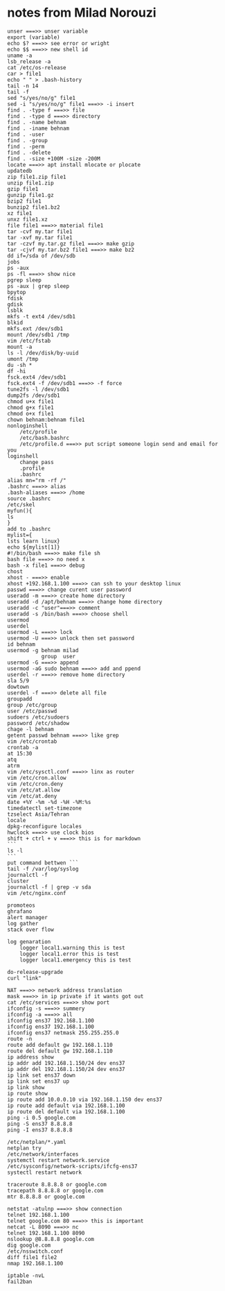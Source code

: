 # notes from Milad Norouzi
	unser ===>> unser variable
	export (variable)
	echo $? ===>> see error or wright
	echo $$ ===>> new shell id
	uname -a
	lsb_release -a
	cat /etc/os-release
	car > file1
	echo " " > .bash-history
	tail -n 14
	tail -f
	sed "s/yes/no/g" file1
	sed -i "s/yes/no/g" file1 ===>> -i insert
	find . -type f ===>> file
	find . -type d ===>> directory
	find . -name behnam
	find . -iname behnam
	find . -user
	find . -group
	find . -perm
	find . -delete
	find . -size +100M -size -200M
	locate ===>> apt install mlocate or plocate
	updatedb
	zip file1.zip file1
	unzip file1.zip
	gzip file1
	gunzip file1.gz
	bzip2 file1
	bunzip2 file1.bz2
	xz file1
	unxz file1.xz
	file file1 ===>> material file1
	tar -cvf my.tar file1
	tar -xvf my.tar file1
	tar -czvf my.tar.gz file1 ===>> make gzip
	tar -cjvf my.tar.bz2 file1 ===>> make bz2
	dd if=/sda of /dev/sdb
	jobs
	ps -aux
	ps -fl ===>> show nice
	pgrep sleep
	ps -aux | grep sleep
	bpytop
	fdisk
	gdisk
	lsblk
	mkfs -t ext4 /dev/sdb1
	blkid
	mkfs.ext /dev/sdb1
	mount /dev/sdb1 /tmp
	vim /etc/fstab
	mount -a
	ls -l /dev/disk/by-uuid
	umont /tmp
	du -sh *
	df -hi
	fsck.ext4 /dev/sdb1
	fsck.ext4 -f /dev/sdb1 ===>> -f force
	tune2fs -l /dev/sdb1
	dump2fs /dev/sdb1
	chmod u+x file1
	chmod g+x file1
	chmod o+x file1
	chown behnam:behnam file1
	nonloginshell
		/etc/profile
		/etc/bash.bashrc
		/etc/profile.d ===>> put script someone login send and email for you
	loginshell
		change pass
		.profile
		.bashrc
	alias mn="rm -rf /"
	.bashrc ===>> alias
	.bash-aliases ===>> /home
	source .bashrc
	/etc/skel
	myfun(){
	ls
	}
	add to .bashrc
	mylist={
	lsts learn linux}
	echo ${mylist[1]}
	#!/bin/bash ===>> make file sh
	bash file ===>> no need x
	bash -x file1 ===>> debug
	chost
	xhost - ===>> enable
	xhost +192.168.1.100 ===>> can ssh to your desktop linux
	passwd ===>> change curent user password
	useradd -m ===>> create home directory
	useradd -d /apt/behnam ===>> change home directory
	useradd -c "user"===>> comment
	useradd -s /bin/bash ===>> choose shell
	usermod
	userdel
	usermod -L ===>> lock
	usermod -U ===>> unlock then set password
	id behnam
	usermod -g behnam milad
			   group  user
	usermod -G ===>> append
	usermod -aG sudo behnam ===>> add and ppend
	userdel -r ===>> remove home directory
	sla 5/9
	dowtown
	userdel -f ===>> delete all file
	groupadd
	group /etc/group
	user /etc/passwd
	sudoers /etc/sudoers
	password /etc/shadow
	chage -l behnam
	getent passwd behnam ===>> like grep
	vim /etc/crontab
	crontab -a
	at 15:30
	atq
	atrm
	vim /etc/sysctl.conf ===>> linx as router
	vim /etc/cron.allow
	vim /etc/cron.deny
	vim /etc/at.allow
	vim /etc/at.deny
	date +%Y -%m -%d -%H -%M:%s
	timedatectl set-timezone
	tzselect Asia/Tehran
	locale
	dpkg-reconfigure locales
	hwclock ===>> use clock bios
	shift + ctrl + v ===>> this is for markdown
	```
	ls -l
	```
	put command bettwen ``` 
	tail -f /var/log/syslog
	journalctl -f
	cluster
	journalctl -f | grep -v sda
	vim /etc/nginx.conf

	promoteos
	ghrafano
	alert manager 
	log gather
	stack over flow

	log genaration
		logger local1.warning this is test
		logger local1.error this is test
		logger local1.emergency this is test
	
	do-release-upgrade
	curl "link"

	NAT ===>> network address translation
	mask ===>> in ip private if it wants got out
	cat /etc/services ===>> show port
	ifconfig -s ===>> summery
	ifconfig -a ===>> all
	ifconfig ens37 192.168.1.100
	ifconfig ens37 192.168.1.100
	ifconfig ens37 netmask 255.255.255.0
	route -n
	route add default gw 192.168.1.110
	route del default gw 192.168.1.110
	ip address show
	ip addr add 192.168.1.150/24 dev ens37
	ip addr del 192.168.1.150/24 dev ens37
	ip link set ens37 down
	ip link set ens37 up
	ip link show
	ip route show
	ip route add 10.0.0.10 via 192.168.1.150 dev ens37
	ip route add default via 192.168.1.100
	ip route del default via 192.168.1.100
	ping -i 0.5 google.com
	ping -S ens37 8.8.8.8
	ping -I ens37 8.8.8.8

	/etc/netplan/*.yaml
	netplan try
	/etc/network/interfaces
	systemctl restart network.service
	/etc/sysconfig/network-scripts/ifcfg-ens37
	systectl restart network

	traceroute 8.8.8.8 or google.com
	tracepath 8.8.8.8 or google.com
	mtr 8.8.8.8 or google.com

	netstat -atulnp ===>> show connection
	telnet 192.168.1.100
	telnet google.com 80 ===>> this is important
	netcat -L 8090 ===>> nc
	telnet 192.168.1.100 8090
	nslookup @8.8.8.8 google.com
	dig google.com
	/etc/nsswitch.conf
	diff file1 file2
	nmap 192.168.1.100

	iptable -nvL
	fail2ban
	
